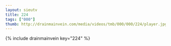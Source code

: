 ```yaml
--- 
layout: sieutv
title: 224
tags: ["000"]
thumb: http://drainmainvein.com/media/videos/tmb/000/000/224/player.jpg
---
```

{% include drainmainvein key="224" %} 
